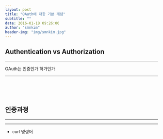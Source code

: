 ```yaml
---
layout: post
title: "OAuth에 대한 기본 개념"
subtitle: ""
date: 2016-01-18 09:26:00
author: "smnkim"
header-img: "img/smnkim.jpg"
---
```




## Authentication vs Authorization

----

OAuth는 인증인가 허가인가

----         

<br><br><br>

## 인증과정

----

----

+ curl 명령어